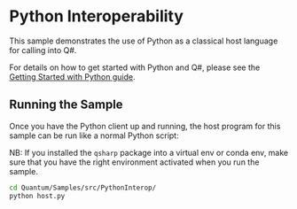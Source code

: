 # Python Interoperability #

This sample demonstrates the use of Python as a classical host language for calling into Q#.

For details on how to get started with Python and Q#, please see the [Getting Started with Python guide](https://docs.microsoft.com/quantum/install-guide/python).

## Running the Sample ##

Once you have the Python client up and running, the host program for this sample can be run like a normal Python script:

NB: If you installed the `qsharp` package into a virtual env or conda env, make sure that you have the right environment activated when you run the sample.

```bash
cd Quantum/Samples/src/PythonInterop/
python host.py
```
